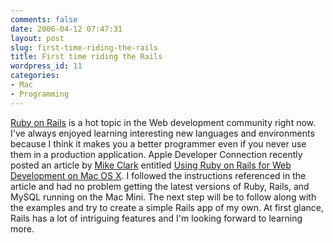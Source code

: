 ```yaml
---
comments: false
date: 2006-04-12 07:47:31
layout: post
slug: first-time-riding-the-rails
title: First time riding the Rails
wordpress_id: 11
categories:
- Mac
- Programming
---
```


[Ruby on Rails](http://rubyonrails.com/) is a hot topic in the Web development community right now.  I've always enjoyed learning interesting new languages and environments because I think it makes you a better programmer even if you never use them in a production application.  Apple Developer Connection recently posted an article by [Mike Clark](http://clarkware.com/cgi/blosxom) entitled [Using Ruby on Rails for Web Development on Mac OS X](http://developer.apple.com/tools/rubyonrails.html).  I followed the instructions referenced in the article and had no problem getting the latest versions of Ruby, Rails, and MySQL running on the Mac Mini.  The next step will be to follow along with the examples and try to create a simple Rails app of my own.  At first glance, Rails has a lot of intriguing features and I'm looking forward to learning more.
